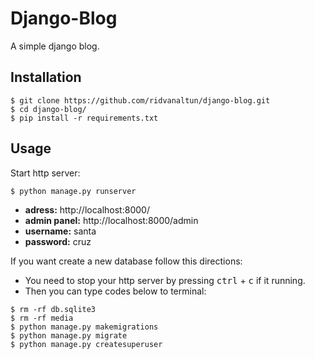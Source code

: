 # Django-Blog

A simple django blog.

## Installation
```console
$ git clone https://github.com/ridvanaltun/django-blog.git
$ cd django-blog/
$ pip install -r requirements.txt
```
## Usage

Start http server:
```console
$ python manage.py runserver
```

- **adress:** http://localhost:8000/
- **admin panel:** http://localhost:8000/admin
- **username:** santa
- **password:** cruz

If you want create a new database follow this directions:

- You need to stop your http server by pressing <kbd>ctrl</kbd> + <kbd>c</kbd>  if it running.
- Then you can type codes below to terminal:
```console
$ rm -rf db.sqlite3
$ rm -rf media
$ python manage.py makemigrations
$ python manage.py migrate
$ python manage.py createsuperuser
```
